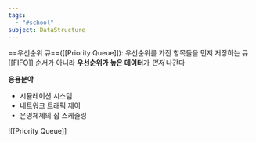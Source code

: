 ```yaml
---
tags:
  - "#school"
subject: DataStructure
---
```

==우선순위 큐==([[Priority Queue]]): 우선순위를 가진 항목들을 먼저 저장하는 큐
[[FIFO]] 순서가 아니라 **우선순위가 높은 데이터**가 *먼저* 나간다

**응용분야**
- 시뮬레이션 시스템
- 네트워크 트래픽 제어
- 운영체제의 잡 스케줄링

![[Priority Queue]]